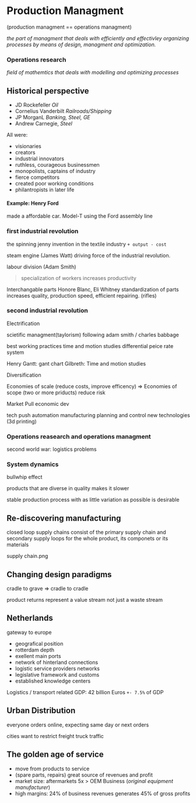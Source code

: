 # Production Managment

(production managment == operations managment)

*the part of managment that deals with efficiently and effectivley organizing processes by means of design, managment and optimization.*

### Operations research

*field of mathemtics that deals with modelling and optimizing processes*

## Historical perspective

+ JD Rockefeller *Oil*
+ Cornelius Vanderbilt *Railroads/Shipping*
+ JP MorganL *Banking, Steel, GE*
+ Andrew Carnegie, *Steel*

All were:
- visionaries
- creators
- industrial innovators
- ruthless, courageous businessmen
- monopolists, captains of industry
- fierce competitors
- created poor working conditions
- philantropists in later life

#### Example: Henry Ford

made a affordable car.
Model-T using the Ford assembly line

### first industrial revolution
the spinning jenny invention
in the textile industry
`+ output - cost`

steam engine (James Watt) driving force of the industrial revolution.

labour division (Adam Smith)
> specialization of workers increases productivity

Interchangable parts Honore Blanc, Eli Whitney
standardization of parts increases quality, production speed, efficient repairing. (rifles)

### second industrial revolution

Electrification

scietific managment(taylorism) following adam smith / charles babbage

best working practices
time and motion studies
differential peice rate system

Henry Gantt: gant chart
Gilbreth: Time and motion studies

Diversification

Economies of scale (reduce costs, improve efficency) => Economies of scope (two or more priducts) reduce risk

Market Pull
economic dev

tech push
automation
manufacturing planning and control
new technologies (3d printing)

### Operations reasearch and operations managment

second world war: logistics problems

### System dynamics

bullwhip effect

products that are diverse in quality makes it slower

stable production process with as little variation as possible is desirable

## Re-discovering manufacturing

closed loop supply chains consist of the primary supply chain and secondary supply loops for the whole product, its componets or its materials

supply chain.png

## Changing design paradigms

cradle to grave => cradle to cradle

product returns represent a value stream not just a waste stream

## Netherlands

gateway to europe

+ geografical position
+ rotterdam depth
+ exellent main ports
+ network of hinterland connections
+ logistic service providers networks
+ legislative framework and customs
+ established knowledge centers

Logistics / transport related GDP:
42 billion Euros `+- 7.5%` of GDP

## Urban Distribution
everyone orders online,
expecting same day or next orders

cities want to restrict freight truck traffic

## The golden age of service

+ move from products to service
+ (spare parts, repairs) great source of revenues and profit
+ market size: aftermarkets 5x > OEM Business (*original equipment manufacturer*)
+ high margins: 24% of business revenues generates 45% of gross profits
